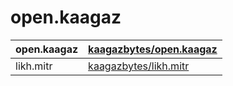 # open.kaagaz

| open.kaagaz | [kaagazbytes/open.kaagaz](https://github.com/kaagazbytes/open.kaagaz) |
| ----------- | --------------------------------------------------------------------- |
| likh.mitr   | [kaagazbytes/likh.mitr](https://github.com/kaagazbytes/likh.mitr)     |

